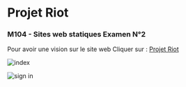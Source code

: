 # Projet Riot 
<h3>M104 - Sites web statiques Examen N°2</h3>
Pour avoir une vision sur le site web Cliquer sur : <a href="https://anasfiguigui.github.io/Site-web-static-exam/">Projet Riot</a><br>
<!-- Ce projet -->

![index](https://user-images.githubusercontent.com/92400545/171434382-d19cbe68-6ec3-45ad-bfb5-dc1dff74649e.png)

![sign in](https://user-images.githubusercontent.com/92400545/171434412-40f5758c-385e-4fdd-bc47-853bbf39d42c.png)

